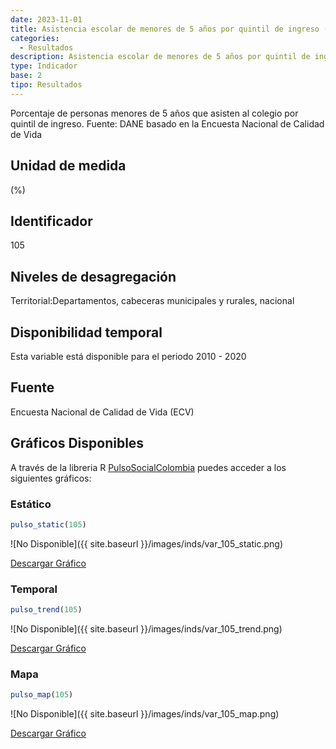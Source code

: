 ```yaml
---
date: 2023-11-01
title: Asistencia escolar de menores de 5 años por quintil de ingreso (%) - quintil 3 (dpto)
categories:
  - Resultados
description: Asistencia escolar de menores de 5 años por quintil de ingreso (%) - quintil 3
type: Indicador
base: 2
tipo: Resultados
--- 
```


Porcentaje de personas menores de 5 años que asisten al colegio por quintil de ingreso.
Fuente: DANE basado en la Encuesta Nacional de Calidad de Vida

## Unidad de medida
(%)

## Identificador
105

## Niveles de desagregación
Territorial:Departamentos, cabeceras municipales y rurales, nacional

## Disponibilidad temporal
Esta variable está disponible para el periodo 2010 - 2020

## Fuente
Encuesta Nacional de Calidad de Vida (ECV)

## Gráficos Disponibles

A través de la libreria R [PulsoSocialColombia](https://github.com/pulsosocialcolombia/PulsoSocialColombia) puedes acceder a los siguientes gráficos:

### Estático

``` R
pulso_static(105)
```

![No Disponible]({{ site.baseurl }}/images/inds/var_105_static.png)

<a href='{{ site.baseurl }}/images/inds/var_105_static.png'>Descargar Gráfico</a>

### Temporal

``` R
pulso_trend(105)
```

![No Disponible]({{ site.baseurl }}/images/inds/var_105_trend.png)

<a href='{{ site.baseurl }}/images/inds/var_105_trend.png'>Descargar Gráfico</a>

### Mapa

``` R
pulso_map(105)
```

![No Disponible]({{ site.baseurl }}/images/inds/var_105_map.png)

<a href='{{ site.baseurl }}/images/inds/var_105_map.png'>Descargar Gráfico</a>